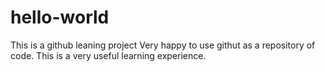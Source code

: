 # hello-world
This is a github leaning project
Very happy to use githut as a repository of code.
This is a very useful learning experience.
